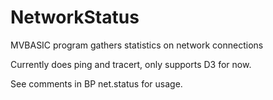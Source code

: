 # NetworkStatus
MVBASIC program gathers statistics on network connections 

Currently does ping and tracert, only supports D3 for now.

See comments in BP net.status for usage.
